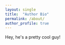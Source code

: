 ```yaml
---
layout: single
title:  "Author Bio"
permalink: /about/
author_profile: true
---
```

Hey, he's a pretty cool guy!